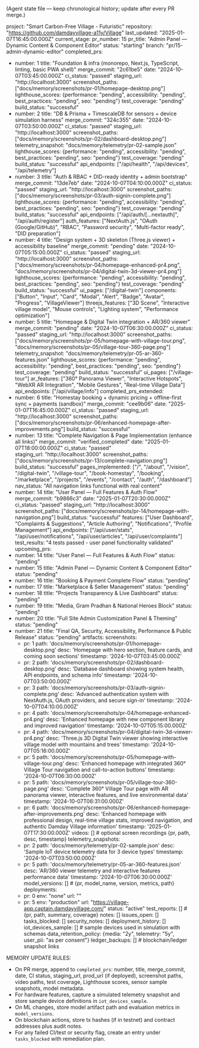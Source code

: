 (Agent state file — keep chronological history; update after every PR merge.)

project: "Smart Carbon-Free Village - Futuristic"
repository: "https://github.com/damdayvillage-a11y/Village"
last_updated: "2025-01-07T16:45:00.000Z"
current_stage:
  pr_number: 15
  pr_title: "Admin Panel — Dynamic Content & Component Editor"
  status: "starting"
  branch: "pr/15-admin-dynamic-editor"
completed_prs:
  - number: 1
    title: "Foundation & infra (monorepo, Next.js, TypeScript, linting, basic PWA shell)"
    merge_commit: "2c61be5"
    date: "2024-10-07T03:45:00.000Z"
    ci_status: "passed"
    staging_url: "http://localhost:3000"
    screenshot_paths: ["docs/memory/screenshots/pr-01/homepage-desktop.png"]
    lighthouse_scores: {performance: "pending", accessibility: "pending", best_practices: "pending", seo: "pending"}
    test_coverage: "pending"
    build_status: "successful"
  - number: 2
    title: "DB & Prisma + TimescaleDB for sensors + device simulation harness"
    merge_commit: "324c355"
    date: "2024-10-07T03:50:00.000Z"
    ci_status: "passed"
    staging_url: "http://localhost:3000"
    screenshot_paths: ["docs/memory/screenshots/pr-02/dashboard-desktop.png"]
    telemetry_snapshot: "docs/memory/telemetry/pr-02-sample.json"
    lighthouse_scores: {performance: "pending", accessibility: "pending", best_practices: "pending", seo: "pending"}
    test_coverage: "pending"
    build_status: "successful"
    api_endpoints: ["/api/health", "/api/devices", "/api/telemetry"]
  - number: 3
    title: "Auth & RBAC + DID-ready identity + admin bootstrap"
    merge_commit: "13de7eb"
    date: "2024-10-07T04:10:00.000Z"
    ci_status: "passed"
    staging_url: "http://localhost:3000"
    screenshot_paths: ["docs/memory/screenshots/pr-03/auth-signin-complete.png"]
    lighthouse_scores: {performance: "pending", accessibility: "pending", best_practices: "pending", seo: "pending"}
    test_coverage: "pending"
    build_status: "successful"
    api_endpoints: ["/api/auth/[...nextauth]", "/api/auth/register"]
    auth_features: ["NextAuth.js", "OAuth (Google/GitHub)", "RBAC", "Password security", "Multi-factor ready", "DID preparation"]
  - number: 4
    title: "Design system + 3D skeleton (Three.js viewer) + accessibility baseline"
    merge_commit: "pending"
    date: "2024-10-07T05:15:00.000Z"
    ci_status: "passed"
    staging_url: "http://localhost:3000"
    screenshot_paths: ["docs/memory/screenshots/pr-04/homepage-enhanced-pr4.png", "docs/memory/screenshots/pr-04/digital-twin-3d-viewer-pr4.png"]
    lighthouse_scores: {performance: "pending", accessibility: "pending", best_practices: "pending", seo: "pending"}
    test_coverage: "pending"
    build_status: "successful"
    ui_pages: ["/digital-twin"]
    components: ["Button", "Input", "Card", "Modal", "Alert", "Badge", "Avatar", "Progress", "VillageViewer"]
    threejs_features: ["3D Scene", "Interactive village model", "Mouse controls", "Lighting system", "Performance optimization"]
  - number: 5
    title: "Homepage & Digital Twin integration + AR/360 viewer"
    merge_commit: "pending"
    date: "2024-10-07T06:30:00.000Z"
    ci_status: "passed"
    staging_url: "http://localhost:3000"
    screenshot_paths: ["docs/memory/screenshots/pr-05/homepage-with-village-tour.png", "docs/memory/screenshots/pr-05/village-tour-360-page.png"]
    telemetry_snapshot: "docs/memory/telemetry/pr-05-ar-360-features.json"
    lighthouse_scores: {performance: "pending", accessibility: "pending", best_practices: "pending", seo: "pending"}
    test_coverage: "pending"
    build_status: "successful"
    ui_pages: ["/village-tour"]
    ar_features: ["360° Panorama Viewer", "Interactive Hotspots", "WebXR AR Integration", "Mobile Gestures", "Real-time Village Data"]
    api_endpoints: ["/api/village/info"]
completed_prs_extended:
  - number: 6
    title: "Homestay booking + dynamic pricing + offline-first sync + payments (sandbox)"
    merge_commit: "cee9b06"
    date: "2025-01-07T16:45:00.000Z"
    ci_status: "passed"
    staging_url: "http://localhost:3000"
    screenshot_paths: ["docs/memory/screenshots/pr-06/enhanced-homepage-after-improvements.png"]
    build_status: "successful"
  - number: 13
    title: "Complete Navigation & Page Implementation (enhance all links)"
    merge_commit: "verified_completed"
    date: "2025-01-07T18:00:00.000Z"
    ci_status: "passed"  
    staging_url: "http://localhost:3000"
    screenshot_paths: ["docs/memory/screenshots/pr-13/complete-navigation.png"]
    build_status: "successful"
    pages_implemented: ["/", "/about", "/vision", "/digital-twin", "/village-tour", "/book-homestay", "/booking", "/marketplace", "/projects", "/events", "/contact", "/auth", "/dashboard"]
    nav_status: "All navigation links functional with real content"
  - number: 14
    title: "User Panel — Full Features & Auth Flow"
    merge_commit: "b9866c3"
    date: "2025-01-07T20:30:00.000Z"
    ci_status: "passed"
    staging_url: "http://localhost:3000"
    screenshot_paths: ["docs/memory/screenshots/pr-14/homepage-with-navigation.png"]
    build_status: "successful"
    features: ["User Dashboard", "Complaints & Suggestions", "Article Authoring", "Notifications", "Profile Management"]
    api_endpoints: ["/api/user/stats", "/api/user/notifications", "/api/user/articles", "/api/user/complaints"]
    test_results: "4 tests passed - user panel functionality validated"
upcoming_prs:
  - number: 14
    title: "User Panel — Full Features & Auth Flow"
    status: "pending"
  - number: 15
    title: "Admin Panel — Dynamic Content & Component Editor"
    status: "pending"
  - number: 16
    title: "Booking & Payment Complete Flow"
    status: "pending"
  - number: 17
    title: "Marketplace & Seller Management"
    status: "pending"
  - number: 18
    title: "Projects Transparency & Live Dashboard"
    status: "pending"
  - number: 19
    title: "Media, Gram Pradhan & National Heroes Block"
    status: "pending"
  - number: 20
    title: "Full Site Admin Customization Panel & Theming"
    status: "pending"
  - number: 21
    title: "Final QA, Security, Accessibility, Performance & Public Release"
    status: "pending"
artifacts:
  screenshots: 
    - pr: 1
      path: 'docs/memory/screenshots/pr-01/homepage-desktop.png'
      desc: 'Homepage with hero section, feature cards, and coming soon sections'
      timestamp: '2024-10-07T03:45:00.000Z'
    - pr: 2
      path: 'docs/memory/screenshots/pr-02/dashboard-desktop.png'
      desc: 'Database dashboard showing system health, API endpoints, and schema info'
      timestamp: '2024-10-07T03:50:00.000Z'
    - pr: 3
      path: 'docs/memory/screenshots/pr-03/auth-signin-complete.png'
      desc: 'Advanced authentication system with NextAuth.js, OAuth providers, and secure sign-in'
      timestamp: '2024-10-07T04:10:00.000Z'
    - pr: 4
      path: 'docs/memory/screenshots/pr-04/homepage-enhanced-pr4.png'
      desc: 'Enhanced homepage with new component library and improved navigation'
      timestamp: '2024-10-07T05:15:00.000Z'
    - pr: 4
      path: 'docs/memory/screenshots/pr-04/digital-twin-3d-viewer-pr4.png'
      desc: 'Three.js 3D Digital Twin viewer showing interactive village model with mountains and trees'
      timestamp: '2024-10-07T05:16:00.000Z'
    - pr: 5
      path: 'docs/memory/screenshots/pr-05/homepage-with-village-tour.png'
      desc: 'Enhanced homepage with integrated 360° Village Tour navigation and call-to-action buttons'
      timestamp: '2024-10-07T06:30:00.000Z'
    - pr: 5
      path: 'docs/memory/screenshots/pr-05/village-tour-360-page.png'
      desc: 'Complete 360° Village Tour page with AR panorama viewer, interactive features, and live environmental data'
      timestamp: '2024-10-07T06:31:00.000Z'
    - pr: 6
      path: 'docs/memory/screenshots/pr-06/enhanced-homepage-after-improvements.png'
      desc: 'Enhanced homepage with professional design, real-time village stats, improved navigation, and authentic Damday Village information'
      timestamp: '2025-01-07T17:30:00.000Z'
  videos: [] # optional screen recordings {pr, path, desc, timestamp}
  telemetry_snapshots: 
    - pr: 2
      path: 'docs/memory/telemetry/pr-02-sample.json'
      desc: 'Sample IoT device telemetry data for 3 device types'
      timestamp: '2024-10-07T03:50:00.000Z'
    - pr: 5
      path: 'docs/memory/telemetry/pr-05-ar-360-features.json'
      desc: 'AR/360 viewer telemetry and interactive features performance data'
      timestamp: '2024-10-07T06:30:00.000Z'
  model_versions: [] # {pr, model_name, version, metrics, path}
  deployments:
    - pr: 0
      env: "none"
      url: ""
    - pr: 5
      env: "production"
      url: "https://village-app.captain.damdayvillage.com/"
      status: "active"
  test_reports: [] # {pr, path, summary, coverage}
notes: []
issues_open: []
tasks_blocked: []
security_notes: []
deployment_history: []
iot_devices_sample: [] # sample devices used in simulation with schemas
data_retention_policy: {media: "2y", telemetry: "5y", user_pii: "as per consent"}
ledger_backups: [] # blockchain/ledger snapshot links

MEMORY UPDATE RULES:
- On PR merge, append to `completed_prs`: number, title, merge_commit, date, CI status, staging_url, prod_url (if deployed), screenshot paths, video paths, test coverage, Lighthouse scores, sensor sample snapshots, model metadata.
- For hardware features, capture a simulated telemetry snapshot and store sample device definitions in `iot_devices_sample`.
- On ML changes, store model artifact path and evaluation metrics in `model_versions`.
- On blockchain actions, store tx hashes (if in testnet) and contract addresses plus audit notes.
- For any failed CI/test or security flag, create an entry under `tasks_blocked` with remediation plan.